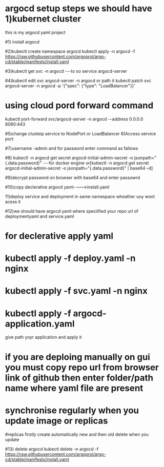 # argocd setup steps we should have 1)kubernet cluster 
this is my argocd yaml project

#1) install argocd 

#2)kubectl create namespace argocd
kubectl apply -n argocd -f https://raw.githubusercontent.com/argoproj/argo-cd/stable/manifests/install.yaml

#3)kubectl get svc -n argocd   ---to so service argocd-server

#4)kubectl edit svc argocd-server -n argocd or path it kubectl patch svc argocd-server -n argocd -p '{"spec": {"type": "LoadBalancer"}}'

# using cloud pord forward command 
kubectl port-forward svc/argocd-server -n argocd --address 0.0.0.0 8080:443


#5)change clusteip service to NodePort or LoadBalancer
6)Access service port 

#7)username -admin and for password enter command as fallows

#8)  kubectl -n argocd get secret argocd-initial-admin-secret -o jsonpath="{.data.password}" ---for docker engine or[kubectl -n argocd get secret argocd-initial-admin-secret -o jsonpath="{.data.password}" | base64 –d]

#9)decrypt password on browser with base64 and enter passowrd

#10)copy declerative argocd yaml---->install.yaml

11)deploy service and deployment in same namespace wheather uoy wont acess it

#12)we should have argocd yaml where speciified your repo url of deploymentyaml and service.yaml


#   for declerative apply yaml

# kubectl apply -f deploy.yaml -n nginx
# kubectl apply -f svc.yaml -n nginx
# kubectl apply -f argocd-application.yaml 

give path yoyr application and apply it 

# if you are deploing manually on gui you must copy repo url from browser link of github  then enter folder/path  name where yaml file are present 

# synchronise regularly when you update image or replicas

#replicas firstly create automatically new and then old delete when you update 

#13) delete argocd 
kubectl delete -n argocd -f https://raw.githubusercontent.com/argoproj/argo-cd/stable/manifests/install.yaml

